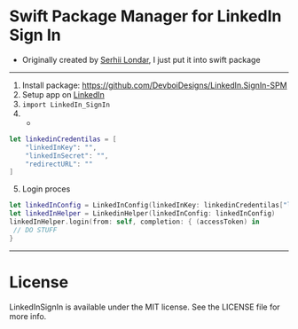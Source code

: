 # Swift Package Manager for LinkedIn Sign In

- Originally created by [Serhii Londar](https://github.com/serhii-londar/LinkedInSignIn), I just put it into swift package

---

1. Install package: https://github.com/DevboiDesigns/LinkedIn.SignIn-SPM
2. Setup app on [LinkedIn](https://developer.linkedin.com)
3. `import LinkedIn_SignIn`
4. -

```swift
let linkedinCredentilas = [
    "linkedInKey": "",
    "linkedInSecret": "",
    "redirectURL": ""
]
```

5. Login proces

```swift
let linkedInConfig = LinkedInConfig(linkedInKey: linkedinCredentilas["linkedInKey"]!, linkedInSecret: linkedinCredentilas["linkedInSecret"]!, redirectURL: linkedinCredentilas["redirectURL"]!)
let linkedInHelper = LinkedinHelper(linkedInConfig: linkedInConfig)
linkedInHelper.login(from: self, completion: { (accessToken) in
 // DO STUFF
}
```

---

# License

LinkedInSignIn is available under the MIT license. See the LICENSE file for more info.
